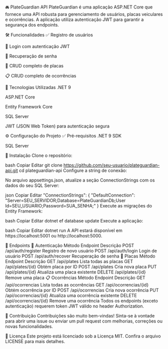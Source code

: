 🚘 PlateGuardian API
PlateGuardian é uma aplicação ASP.NET Core que fornece uma API robusta para gerenciamento de usuários, placas veiculares e ocorrências. A aplicação utiliza autenticação JWT para garantir a segurança dos endpoints.

🛠️ Funcionalidades
✅ Registro de usuários

🔐 Login com autenticação JWT

🔁 Recuperação de senha

🚗 CRUD completo de placas

📋 CRUD completo de ocorrências

🧰 Tecnologias Utilizadas
.NET 9

ASP.NET Core

Entity Framework Core

SQL Server

JWT (JSON Web Token) para autenticação segura

⚙️ Configuração do Projeto
✅ Pré-requisitos
.NET 9 SDK

SQL Server

🚀 Instalação
Clone o repositório:

bash
Copiar
Editar
git clone https://github.com/seu-usuario/plateguardian-api.git
cd plateguardian-api
Configure a string de conexão:

No arquivo appsettings.json, atualize a seção ConnectionStrings com os dados do seu SQL Server:

json
Copiar
Editar
"ConnectionStrings": {
  "DefaultConnection": "Server=SEU_SERVIDOR;Database=PlateGuardianDb;User Id=SEU_USUARIO;Password=SUA_SENHA;"
}
Execute as migrações do Entity Framework:

bash
Copiar
Editar
dotnet ef database update
Execute a aplicação:

bash
Copiar
Editar
dotnet run
A API estará disponível em https://localhost:5001 ou http://localhost:5000.

📌 Endpoints
🔐 Autenticação
Método	Endpoint	Descrição
POST	/api/auth/register	Registro de novo usuário
POST	/api/auth/login	Login de usuário
POST	/api/auth/recover	Recuperação de senha
🚗 Placas
Método	Endpoint	Descrição
GET	/api/plates	Lista todas as placas
GET	/api/plates/{id}	Obtém placa por ID
POST	/api/plates	Cria nova placa
PUT	/api/plates/{id}	Atualiza uma placa existente
DELETE	/api/plates/{id}	Remove uma placa
📋 Ocorrências
Método	Endpoint	Descrição
GET	/api/ocorrencias	Lista todas as ocorrências
GET	/api/ocorrencias/{id}	Obtém ocorrência por ID
POST	/api/ocorrencias	Cria nova ocorrência
PUT	/api/ocorrencias/{id}	Atualiza uma ocorrência existente
DELETE	/api/ocorrencias/{id}	Remove uma ocorrência
Todos os endpoints (exceto autenticação) requerem token JWT válido no header Authorization.

🤝 Contribuição
Contribuições são muito bem-vindas!
Sinta-se à vontade para abrir uma issue ou enviar um pull request com melhorias, correções ou novas funcionalidades.

📄 Licença
Este projeto está licenciado sob a Licença MIT.
Confira o arquivo LICENSE para mais detalhes.

